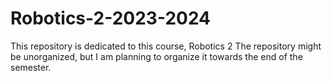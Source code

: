 # Robotics-2-2023-2024

This repository is dedicated to this course, Robotics 2
The repository might be unorganized, but I am planning to organize it towards the end of the semester.
